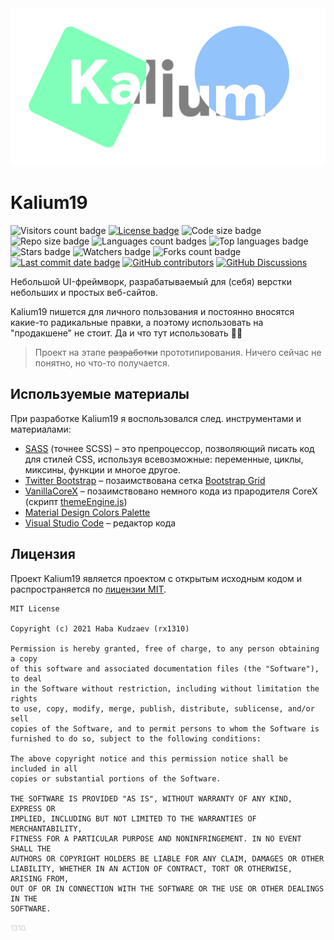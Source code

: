 <center>
	<img src="k19_logo.png">
</center>

# Kalium19
![Visitors count badge](https://visitor-badge.laobi.icu/badge?page_id=rx1310.kalium19)
[![License badge](https://img.shields.io/github/license/rx1310/kalium19)](https://github.com/rx1310/kalium19/blob/master/LICENSE)
![Code size badge](https://img.shields.io/github/languages/code-size/rx1310/kalium19)
![Repo size badge](https://img.shields.io/github/repo-size/rx1310/kalium19)
![Languages count badges](https://img.shields.io/github/languages/count/rx1310/kalium19)
![Top languages badge](https://img.shields.io/github/languages/top/rx1310/kalium19)
![Stars badge](https://img.shields.io/github/stars/rx1310/kalium19)
![Watchers badge](https://img.shields.io/github/watchers/rx1310/kalium19)
![Forks count badge](https://img.shields.io/github/forks/rx1310/kalium19)
[![Last commit date badge](https://img.shields.io/github/last-commit/rx1310/kalium19)](https://github.com/rx1310/a2iga/commits/master)
[![GitHub contributors](https://img.shields.io/github/contributors/rx1310/kalium19.svg)](https://github.com/rx1310/kalium19/graphs/contributors/)
[![GitHub Discussions](https://img.shields.io/github/discussions/rx1310/kalium19)](https://github.com/rx1310/kalium19/discussions)

Небольшой UI-фреймворк, разрабатываемый для (себя) верстки небольших и простых веб-сайтов.

Kalium19 пишется для личного пользования и постоянно вносятся какие-то радикальные правки, а поэтому использовать на "продакшене" не стоит. Да и что тут использовать 🤷‍♂️

> Проект на этапе ~~разработки~~ прототипирования. Ничего сейчас не понятно, но что-то получается.

## Используемые материалы
При разработке Kalium19 я воспользовался след. инструментами и материалами:
- [SASS](https://sass-scss.ru/) (точнее SCSS) &ndash; это препроцессор, позволяющий писать код для стилей CSS, используя всевозможные: переменные, циклы, миксины, функции и многое другое.
- [Twitter Bootstrap](https://git.io/uBJdZg) &ndash; позаимствована сетка [Bootstrap Grid](https://git.io/JG2D7)
- [VanillaCoreX](https://git.io/JG2DX) &ndash; позаимствовано немного кода из прародителя CoreX (скрипт [themeEngine.js](https://git.io/JG2Dr))
- [Material Design Colors Palette](https://git.io/JG2yv)
- [Visual Studio Code](https://code.visualstudio.com/) &ndash; редактор кода

## Лицензия
Проект Kalium19 является проектом с открытым исходным кодом и распространяется по [лицензии MIT](LICENSE).
```
MIT License

Copyright (c) 2021 Haba Kudzaev (rx1310)

Permission is hereby granted, free of charge, to any person obtaining a copy
of this software and associated documentation files (the "Software"), to deal
in the Software without restriction, including without limitation the rights
to use, copy, modify, merge, publish, distribute, sublicense, and/or sell
copies of the Software, and to permit persons to whom the Software is
furnished to do so, subject to the following conditions:

The above copyright notice and this permission notice shall be included in all
copies or substantial portions of the Software.

THE SOFTWARE IS PROVIDED "AS IS", WITHOUT WARRANTY OF ANY KIND, EXPRESS OR
IMPLIED, INCLUDING BUT NOT LIMITED TO THE WARRANTIES OF MERCHANTABILITY,
FITNESS FOR A PARTICULAR PURPOSE AND NONINFRINGEMENT. IN NO EVENT SHALL THE
AUTHORS OR COPYRIGHT HOLDERS BE LIABLE FOR ANY CLAIM, DAMAGES OR OTHER
LIABILITY, WHETHER IN AN ACTION OF CONTRACT, TORT OR OTHERWISE, ARISING FROM,
OUT OF OR IN CONNECTION WITH THE SOFTWARE OR THE USE OR OTHER DEALINGS IN THE
SOFTWARE.
```
<small style="opacity: 0.2">1310.</small>